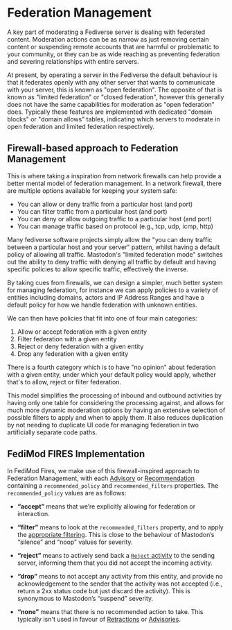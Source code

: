 # Federation Management

A key part of moderating a Fediverse server is dealing with federated content. Moderation actions can be as narrow as just removing certain content or suspending remote accounts that are harmful or problematic to your community, or they can be as wide reaching as preventing federation and severing relationships with entire servers.

At present, by operating a server in the Fediverse the default behaviour is that it federates openly with any other server that wants to communicate with your server, this is known as "open federation". The opposite of that is known as "limited federation" or "closed federation", however this generally does not have the same capabilities for moderation as "open federation" does. Typically these features are implemented with dedicated "domain blocks" or "domain allows" tables, indicating which servers to moderate in open federation and limited federation respectively.

## Firewall-based approach to Federation Management

This is where taking a inspiration from network firewalls can help provide a better mental model of federation management. In a network firewall, there are multiple options available for keeping your system safe:
* You can allow or deny traffic from a particular host (and port)
* You can filter traffic from a particular host (and port)
* You can deny or allow outgoing traffic to a particular host (and port)
* You can manage traffic based on protocol (e.g., tcp, udp, icmp, http)

Many fediverse software projects simply allow the "you can deny traffic between a particular host and your server" pattern, whilst having a default policy of allowing all traffic. Mastodon's "limited federation mode" switches out the ability to deny traffic with denying all traffic by default and having specific policies to allow specific traffic, effectively the inverse.

By taking cues from firewalls, we can design a simpler, much better system for managing federation, for instance we can apply policies to a variety of entities including domains, actors and IP Address Ranges and have a default policy for how we handle federation with unknown entities.

We can then have policies that fit into one of four main categories:

1. Allow or accept federation with a given entity
2. Filter federation with a given entity
3. Reject or deny federation with a given entity
3. Drop any federation with a given entity

There is a fourth category which is to have "no opinion" about federation with a given entity, under which your default policy would apply, whether that's to allow, reject or filter federation.

This model simplifies the processing of inbound and outbound activities by having only one table for considering the processing against, and allows for much more dynamic moderation options by having an extensive selection of possible filters to apply and when to apply them. It also reduces duplication by not needing to duplicate UI code for managing federation in two artificially separate code paths.

## FediMod FIRES Implementation

In FediMod Fires, we make use of this firewall-inspired approach to Federation Management, with each [Advisory](./changes/advisories.md) or [Recommendation](./changes/recommendations.md) containing a `recommended_policy` and `recommended_filters` properties. The `recommended_policy` values are as follows:

* **“accept”** means that we’re explicitly allowing for federation or interaction.

* **“filter”** means to look at the `recommended_filters` property, and to apply the [appropriate filtering](./filters.md). This is close to the behaviour of Mastodon’s “silence” and “noop” values for severity.

* **“reject”** means to actively send back a [`Reject` activity](https://www.w3.org/TR/activitystreams-vocabulary/#dfn-reject) to the sending server, informing them that you did not accept the incoming activity.

* **“drop”** means to not accept any activity from this entity, and provide no acknowledgement to the sender that the activity was not accepted (i.e., return a 2xx status code but just discard the activity). This is synonymous to Mastodon’s “suspend” severity.

* **“none”** means that there is no recommended action to take. This typically isn't used in favour of [Retractions](./changes/retractions.md) or [Advisories](./changes/advisories.md).

